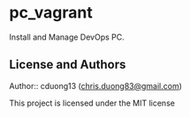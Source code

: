 # pc_vagrant

Install and Manage DevOps PC.

## License and Authors

Author:: cduong13 (<chris.duong83@gmail.com>)

This project is licensed under the MIT license
